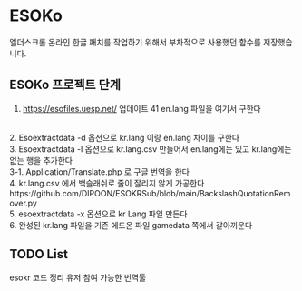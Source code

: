 # ESOKo

엘더스크롤 온라인 한글 패치를 작업하기 위해서 부차적으로 사용했던 함수를 저장했습니다.

## ESOKo 프로젝트 단계
1. https://esofiles.uesp.net/ 업데이트 41 en.lang 파일을 여기서 구한다
<br>
2. Esoextractdata -d 옵션으로 kr.lang 이랑 en.lang 차이를 구한다
<br>
3. Esoextractdata -l 옵션으로 kr.lang.csv 만들어서 en.lang에는 있고 kr.lang에는 없는 행을 추가한다
<br>
  3-1. Application/Translate.php 로 구글 번역을 한다
  <br>
4. kr.lang.csv 에서 백슬래쉬로 줄이 잘리지 않게 가공한다
https://github.com/DIPOON/ESOKRSub/blob/main/BackslashQuotationRemover.py
<br>
5. esoextractdata -x 옵션으로 kr Lang 파일 만든다
<br>
6. 완성된 kr.lang 파일을 기존 에드온 파일 gamedata 쪽에서 갈아끼운다
<br>

## TODO List
esokr 코드 정리
유저 참여 가능한 번역툴